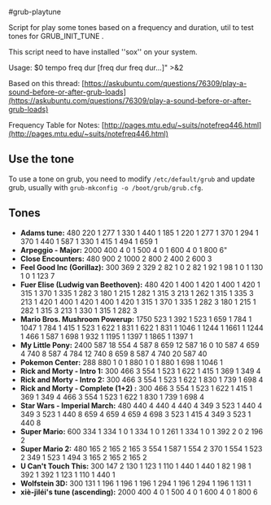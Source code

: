 #grub-playtune

Script for play some tones based on a frequency and duration, util to test tones for GRUB_INIT_TUNE .

This script need to have installed ''sox'' on your system.

Usage: $0 tempo freq dur [freq dur freq dur...]" >&2

Based on this thread: [https://askubuntu.com/questions/76309/play-a-sound-before-or-after-grub-loads](https://askubuntu.com/questions/76309/play-a-sound-before-or-after-grub-loads)

Frequency Table for Notes: [http://pages.mtu.edu/~suits/notefreq446.html](http://pages.mtu.edu/~suits/notefreq446.html)

## Use the tone

To use a tone on grub, you need to modify ```/etc/default/grub``` and update grub, usually with ```grub-mkconfig -o /boot/grub/grub.cfg```.

## Tones

- **Adams tune:** 480 220 1 277 1 330 1 440 1 185 1 220 1 277 1 370 1 294 1 370 1 440 1 587 1 330 1 415 1 494 1 659 1
- **Arpeggio - Major:** 2000 400 4 0 1 500 4 0 1 600 4 0 1 800 6"
- **Close Encounters:** 480 900 2 1000 2 800 2 400 2 600 3
- **Feel Good Inc (Gorillaz):** 300 369 2 329 2 82 1 0 2 82 1 92 1 98 1 0 1 130 1 0 1 123 7
- **Fuer Elise (Ludwig van Beethoven):** 480 420 1 400 1 420 1 400 1 420 1 315 1 370 1 335 1 282 3 180 1 215 1 282 1 315 3 213 1 262 1 315 1 335 3 213 1 420 1 400 1 420 1 400 1 420 1 315 1 370 1 335 1 282 3 180 1 215 1 282 1 315 3 213 1 330 1 315 1 282 3
- **Mario Bros. Mushroom Powerup:** 1750 523 1 392 1 523 1 659 1 784 1 1047 1 784 1 415 1 523 1 622 1 831 1 622 1 831 1 1046 1 1244 1 1661 1 1244 1 466 1 587 1 698 1 932 1 1195 1 1397 1 1865 1 1397 1
- **My Little Pony:** 2400 587 18 554 4 587 8 659 12 587 16 0 10 587 4 659 4 740 8 587 4 784 12 740 8 659 8 587 4 740 20 587 40
- **Pokemon Center:** 288 880 1 0 1 880 1 0 1 880 1 698 1 1046 1
- **Rick and Morty - Intro 1:** 300 466 3 554 1 523 1 622 1 415 1 369 1 349 4
- **Rick and Morty - Intro 2:** 300 466 3 554 1 523 1 622 1 830 1 739 1 698 4
- **Rick and Morty - Complete (1+2) :** 300 466 3 554 1 523 1 622 1 415 1 369 1 349 4 466 3 554 1 523 1 622 1 830 1 739 1 698 4 
- **Star Wars - Imperial March:** 480 440 4 440 4 440 4 349 3 523 1 440 4 349 3 523 1 440 8 659 4 659 4 659 4 698 3 523 1 415 4 349 3 523 1 440 8
- **Super Mario:** 600 334 1 334 1 0 1 334 1 0 1 261 1 334 1 0 1 392 2 0 2 196 2
- **Super Mario 2:** 480 165 2 165 2 165 3 554 1 587 1 554 2 370 1 554 1 523 2 349 1 523 1 494 3 165 2 165 2 165 2
- **U Can't Touch This:** 300 147 2 130 1 123 1 110 1 440 1 440 1 82 1 98 1 392 1 392 1 123 1 110 1 440 1
- **Wolfstein 3D:** 300 131 1 196 1 196 1 196 1 294 1 196 1 294 1 196 1 131 1
- **xiè-jìléi's tune (ascending):** 2000 400 4 0 1 500 4 0 1 600 4 0 1 800 6
